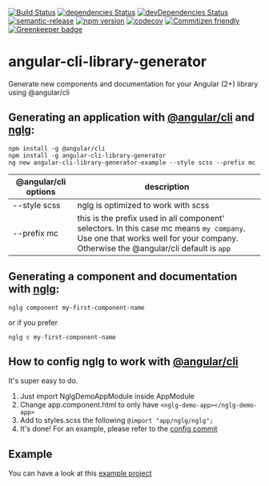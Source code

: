 [![Build Status](https://travis-ci.org/bmvantunes/angular-cli-library-generator.svg?branch=master)](https://travis-ci.org/bmvantunes/angular-cli-library-generator)
[![dependencies Status](https://david-dm.org/bmvantunes/angular-cli-library-generator/status.svg)](https://david-dm.org/bmvantunes/angular-cli-library-generator)
[![devDependencies Status](https://david-dm.org/bmvantunes/angular-cli-library-generator/dev-status.svg)](https://david-dm.org/bmvantunes/angular-cli-library-generator?type=dev)
[![semantic-release](https://img.shields.io/badge/%20%20%F0%9F%93%A6%F0%9F%9A%80-semantic--release-e10079.svg)](https://github.com/semantic-release/semantic-release)
[![npm version](https://badge.fury.io/js/angular-cli-library-generator.svg)](https://badge.fury.io/js/angular-cli-library-generator)
[![codecov](https://codecov.io/gh/bmvantunes/angular-cli-library-generator/branch/master/graph/badge.svg)](https://codecov.io/gh/bmvantunes/angular-cli-library-generator)
[![Commitizen friendly](https://img.shields.io/badge/commitizen-friendly-brightgreen.svg)](http://commitizen.github.io/cz-cli/)
[![Greenkeeper badge](https://badges.greenkeeper.io/bmvantunes/angular-cli-library-generator.svg?token=d71dae215eef0c39d342bde403e6ff59bf750e05bb6bfb7508e54291b6f710eb&ts=1504467867291)](https://greenkeeper.io/)

# angular-cli-library-generator

Generate new components and documentation for your Angular (2+) library using @angular/cli

## Generating an application with [@angular/cli](https://www.npmjs.com/package/@angular/cli) and [nglg](https://www.npmjs.com/package/angular-cli-library-generator):

```
npm install -g @angular/cli
npm install -g angular-cli-library-generator
ng new angular-cli-library-generator-example --style scss --prefix mc
```

@angular/cli options | description
------------ | -------------
--style scss | nglg is optimized to work with scss
--prefix mc  | this is the prefix used in all component' selectors. In this case mc means `my company`. Use one that works well for your company. Otherwise the @angular/cli default is `app`

## Generating a component and documentation with [nglg](https://www.npmjs.com/package/angular-cli-library-generator):
```
nglg component my-first-component-name
```
or if you prefer
```
nglg c my-first-component-name
```

## How to config nglg to work with [@angular/cli](https://www.npmjs.com/package/@angular/cli)
It's super easy to do. 
  1. Just import NglgDemoAppModule inside AppModule
  2. Change app.component.html to only have `<nglg-demo-app></nglg-demo-app>`
  3. Add to styles.scss the following `@import "app/nglg/nglg";`
  4. It's done! For an example, please refer to the [config commit](https://github.com/bmvantunes/angular-cli-library-generator-example/commit/e89390dd8493ca83f6c9fe99833a3ad34c3768e8)

## Example

You can have a look at this [example project](https://github.com/bmvantunes/angular-cli-library-generator-example)
